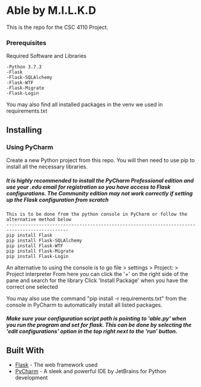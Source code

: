 # Able by M.I.L.K.D

This is the repo for the CSC 4110 Project.

### Prerequisites

Required Software and Libraries

```
-Python 3.7.3
-Flask
-Flask-SQLAlchemy
-Flask-WTF
-Flask-Migrate
-Flask-Login
```

You may also find all installed packages in the venv we used in requirements.txt

Installing
--------------------------------------------

### Using PyCharm

Create a new Python project from this repo. You will then need to use pip to install all the necessary libraries.

##### It is highly recommended to install the PyCharm Professional edition and use your .edu email for registration so you have access to Flask configurations. The Community edition may not work correctly if setting up the Flask configuration from scratch  ####

```
This is to be done from the python console in PyCharm or follow the alternative method below
---------------------------------------------------------------------------------------------
pip install Flask
pip install Flask-SQLAlchemy
pip install Flask-WTF
pip install Flask-Migrate
pip install Flask-Login
```

An alternative to using the console is to go file > settings > Project:<projName> > Project interpreter
  From here you can click the '+' on the right side of the pane and search for the library
  Click 'Install Package' when you have the correct one selected
  
You may also use the command "pip install -r requirements.txt" from the console in PyCharm to automatically install all listed packages.

##### Make sure your configuration script path is pointing to 'able.py' when you run the program and set for flask. This can be done by selecting the 'edit configurations' option in the top right next to the 'run' button.

## Built With

* [Flask](http://flask.pocoo.org/) - The web framework used
* [PyCharm](https://www.jetbrains.com/pycharm/) - A sleek and powerful IDE by JetBrains for Python development
